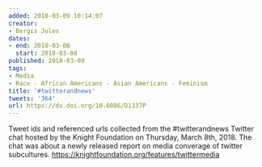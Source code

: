 ```yaml
---
added: 2018-03-09 10:14:07
creator:
- Bergis Jules
dates:
- end: 2018-03-08
  start: 2018-03-08
published: 2018-03-09
tags:
- Media
- Race - African Americans - Asian Americans - Feminism
title: '#twitterandnews'
tweets: '364'
url: https://dx.doi.org/10.6086/D1337P
---
```


Tweet ids and referenced urls collected from the #twitterandnews Twitter chat hosted by the Knight Foundation on Thursday, March 8th, 2018. The chat was about a newly released report on media converage of twitter subcultures. https://knightfoundation.org/features/twittermedia
